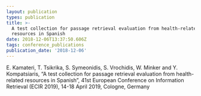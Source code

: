 ```yaml
---
layout: publication
types: publication
title: >-
  A test collection for passage retrieval evaluation from health-related
  resources in Spanish
date: 2018-12-06T13:37:50.606Z
tags: conference_publications
publication_date: '2018-12-06'
---
```

E. Kamateri, T. Tsikrika, S. Symeonidis, S. Vrochidis, W. Minker and Y. Kompatsiaris, “A test collection for passage retrieval evaluation from health-related resources in Spanish”, 41st European Conference on Information Retrieval (ECIR 2019), 14-18 April 2019, Cologne, Germany
